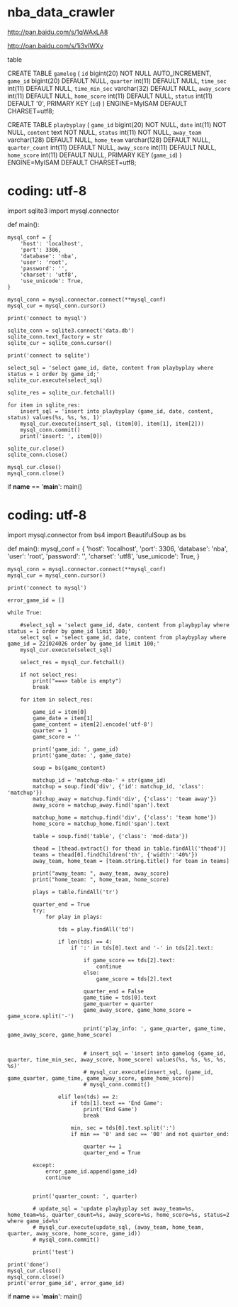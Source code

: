 nba_data_crawler
================

http://pan.baidu.com/s/1qWAxLA8

http://pan.baidu.com/s/1i3vIWXv


table

CREATE TABLE `gamelog` (
  `id` bigint(20) NOT NULL AUTO_INCREMENT,
  `game_id` bigint(20) DEFAULT NULL,
  `quarter` int(11) DEFAULT NULL,
  `time_sec` int(11) DEFAULT NULL,
  `time_min_sec` varchar(32) DEFAULT NULL,
  `away_score` int(11) DEFAULT NULL,
  `home_score` int(11) DEFAULT NULL,
  `status` int(11) DEFAULT '0',
  PRIMARY KEY (`id`)
) ENGINE=MyISAM DEFAULT CHARSET=utf8;

CREATE TABLE `playbyplay` (
  `game_id` bigint(20) NOT NULL,
  `date` int(11) NOT NULL,
  `content` text NOT NULL,
  `status` int(11) NOT NULL,
  `away_team` varchar(128) DEFAULT NULL,
  `home_team` varchar(128) DEFAULT NULL,
  `quarter_count` int(11) DEFAULT NULL,
  `away_score` int(11) DEFAULT NULL,
  `home_score` int(11) DEFAULT NULL,
  PRIMARY KEY (`game_id`)
) ENGINE=MyISAM DEFAULT CHARSET=utf8;



# coding: utf-8

import sqlite3
import mysql.connector

def main():

    mysql_conf = {
        'host': 'localhost',
        'port': 3306,
        'database': 'nba',
        'user': 'root',
        'password': '',
        'charset': 'utf8',
        'use_unicode': True,
    }

    mysql_conn = mysql.connector.connect(**mysql_conf)
    mysql_cur = mysql_conn.cursor()

    print('connect to mysql')

    sqlite_conn = sqlite3.connect('data.db')
    sqlite_conn.text_factory = str
    sqlite_cur = sqlite_conn.cursor()

    print('connect to sqlite')

    select_sql = 'select game_id, date, content from playbyplay where status = 1 order by game_id;'
    sqlite_cur.execute(select_sql)

    sqlite_res = sqlite_cur.fetchall()

    for item in sqlite_res:
        insert_sql = 'insert into playbyplay (game_id, date, content, status) values(%s, %s, %s, 1)'
        mysql_cur.execute(insert_sql, (item[0], item[1], item[2]))
        mysql_conn.commit()
        print('insert: ', item[0])

    sqlite_cur.close()
    sqlite_conn.close()

    mysql_cur.close()
    mysql_conn.close()


if __name__ == '__main__':
    main()
    
    
    
    
    
    
    
    
    
    
    
    
    
    
    
    
    
# coding: utf-8


import mysql.connector
from bs4 import BeautifulSoup as bs

def main():
    mysql_conf = {
        'host': 'localhost',
        'port': 3306,
        'database': 'nba',
        'user': 'root',
        'password': '',
        'charset': 'utf8',
        'use_unicode': True,
    }

    mysql_conn = mysql.connector.connect(**mysql_conf)
    mysql_cur = mysql_conn.cursor()

    print('connect to mysql')

    error_game_id = []

    while True:

        #select_sql = 'select game_id, date, content from playbyplay where status = 1 order by game_id limit 100;'
        select_sql = 'select game_id, date, content from playbyplay where  game_id = 221024026 order by game_id limit 100;'
        mysql_cur.execute(select_sql)

        select_res = mysql_cur.fetchall()

        if not select_res:
            print("===> table is empty")
            break

        for item in select_res:

            game_id = item[0]
            game_date = item[1]
            game_content = item[2].encode('utf-8')
            quarter = 1
            game_score = ''

            print('game_id: ', game_id)
            print('game_date: ', game_date)

            soup = bs(game_content)

            matchup_id = 'matchup-nba-' + str(game_id)
            matchup = soup.find('div', {'id': matchup_id, 'class': 'matchup'})
            matchup_away = matchup.find('div', {'class': 'team away'})
            away_score = matchup_away.find('span').text

            matchup_home = matchup.find('div', {'class': 'team home'})
            home_score = matchup_home.find('span').text

            table = soup.find('table', {'class': 'mod-data'})

            thead = [thead.extract() for thead in table.findAll('thead')]
            teams = thead[0].findChildren('th', {'width':'40%'})
            away_team, home_team = [team.string.title() for team in teams]

            print("away_team: ", away_team, away_score)
            print("home_team: ", home_team, home_score)

            plays = table.findAll('tr')

            quarter_end = True
            try:
                for play in plays:

                    tds = play.findAll('td')

                    if len(tds) == 4:
                        if ':' in tds[0].text and '-' in tds[2].text:

                            if game_score == tds[2].text:
                                continue
                            else:
                                game_score = tds[2].text

                            quarter_end = False
                            game_time = tds[0].text
                            game_quarter = quarter
                            game_away_score, game_home_score = game_score.split('-')

                            print('play_info: ', game_quarter, game_time, game_away_score, game_home_score)


                            # insert_sql = 'insert into gamelog (game_id, quarter, time_min_sec, away_score, home_score) values(%s, %s, %s, %s, %s)'
                            # mysql_cur.execute(insert_sql, (game_id, game_quarter, game_time, game_away_score, game_home_score))
                            # mysql_conn.commit()

                    elif len(tds) == 2:
                        if tds[1].text == 'End Game':
                            print('End Game')
                            break

                        min, sec = tds[0].text.split(':')
                        if min == '0' and sec == '00' and not quarter_end:

                            quarter += 1
                            quarter_end = True

            except:
                error_game_id.append(game_id)
                continue


            print('quarter_count: ', quarter)

            # update_sql = 'update playbyplay set away_team=%s, home_team=%s, quarter_count=%s, away_score=%s, home_score=%s, status=2 where game_id=%s'
            # mysql_cur.execute(update_sql, (away_team, home_team, quarter, away_score, home_score, game_id))
            # mysql_conn.commit()

            print('test')

    print('done')
    mysql_cur.close()
    mysql_conn.close()
    print('error_game_id', error_game_id)



if __name__ == '__main__':
    main()
